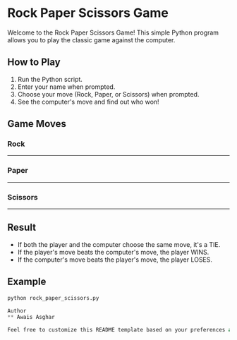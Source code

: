 # Rock Paper Scissors Game

Welcome to the Rock Paper Scissors Game! This simple Python program allows you to play the classic game against the computer.

## How to Play

1. Run the Python script.
2. Enter your name when prompted.
3. Choose your move (Rock, Paper, or Scissors) when prompted.
4. See the computer's move and find out who won!

## Game Moves

### Rock
_______

### Paper
_________


### Scissors

_______


## Result

- If both the player and the computer choose the same move, it's a TIE.
- If the player's move beats the computer's move, the player WINS.
- If the computer's move beats the player's move, the player LOSES.

## Example

```python
python rock_paper_scissors.py

Author
** Awais Asghar

Feel free to customize this README template based on your preferences and provide additional information if needed.